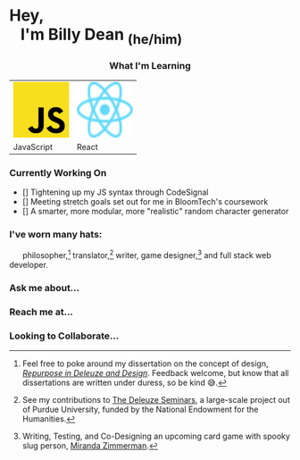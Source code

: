 
<!--
**billydean/billydean** is a ✨ _special_ ✨ repository because its `README.md` (this file) appears on your GitHub profile.

Here are some ideas to get you started:

- 🔭 I’m currently working on ...
- 🌱 I’m currently learning ...
- 👯 I’m looking to collaborate on ...
- 🤔 I’m looking for help with ...
- 💬 Ask me about ...
- 📫 How to reach me: ...
- 😄 Pronouns: ...
- ⚡ Fun fact: ...
-->

# Hey,<br>&nbsp;&nbsp;&nbsp;I'm Billy Dean <sub>(he/him)</sub>

<h3 style="text-align: center">What I'm Learning</h3>
<table style="margin: auto">
<tr>
    <td><img src='images\js-logo.svg' width='100' height='100'></td>
    <td><img src='images\react-logo.svg' width='100' height='100'></td>
</tr>
<tr>
    <td>JavaScript</td>
    <td>React</td>
</tr>
</table>

### Currently Working On
 - [] Tightening up my JS syntax through CodeSignal
 - [] Meeting stretch goals set out for me in BloomTech's coursework
 - [] A smarter, more modular, more "realistic" random character generator

### I've worn many hats: 
&nbsp;&nbsp;&nbsp;&nbsp;&nbsp;&nbsp;philosopher,[^1] translator,[^2] writer, game designer,[^3] and full stack web developer.
[^1]: Feel free to poke around my dissertation on the concept of design, [*Repurpose in Deleuze and Design*](https://scholarsbank.uoregon.edu/xmlui/bitstream/handle/1794/24834/Goehring_oregon_0171A_12417.pdf?sequence=1&isAllowed=y). Feedback welcome, but know that all dissertations are written under duress, so be kind 😅.
[^2]: See my contributions to [The Deleuze Seminars](https://deleuze.cla.purdue.edu/index.php/), a large-scale project out of Purdue University, funded by the National Endowment for the Humanities.
[^3]: Writing, Testing, and Co-Designing an upcoming card game with spooky slug person, [Miranda Zimmerman](https://www.faunwood.com/).

### Ask me about...
### Reach me at...
### Looking to Collaborate...

